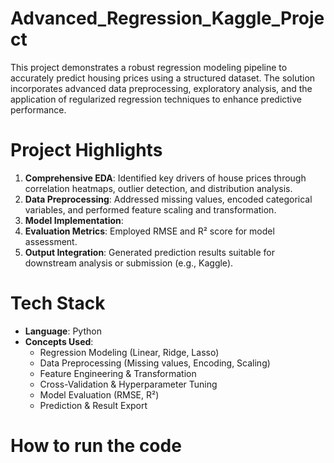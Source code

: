 # Advanced_Regression_Kaggle_Project
This project demonstrates a robust regression modeling pipeline to accurately predict housing prices using a structured dataset. The solution incorporates advanced data preprocessing, exploratory analysis, and the application of regularized regression techniques to enhance predictive performance.

# Project Highlights
1. **Comprehensive EDA**: Identified key drivers of house prices through correlation heatmaps, outlier detection, and distribution analysis.
2. **Data Preprocessing**: Addressed missing values, encoded categorical variables, and performed feature scaling and transformation.
3. **Model Implementation**:
4. **Evaluation Metrics**: Employed RMSE and R² score for model assessment.
5. **Output Integration**: Generated prediction results suitable for downstream analysis or submission (e.g., Kaggle).

# Tech Stack
- **Language**: Python  
- **Concepts Used**:  
  - Regression Modeling (Linear, Ridge, Lasso)
  - Data Preprocessing (Missing values, Encoding, Scaling)
  - Feature Engineering & Transformation
  - Cross-Validation & Hyperparameter Tuning
  - Model Evaluation (RMSE, R²)
  - Prediction & Result Export

 # How to run the code

